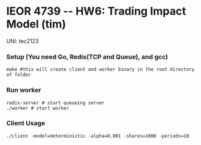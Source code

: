 # IEOR 4739 -- HW6: Trading Impact Model (tim)

UNI: tec2123

### Setup (You need Go, Redis(TCP and Queue), and gcc)
```
make #this will create client and worker binary in the root directory of folder
```
### Run worker
```
redis-server # start queueing server
./worker # start worker

```
### Client Usage
```
./client -model=deterministic -alpha=0.001 -shares=1000 -periods=10
```